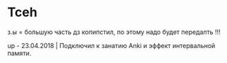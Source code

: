 # Tceh
з.ы = большую часть дз копипстил, по этому надо будет передалть !!! 

up - 23.04.2018 | Подключил к занатию Anki и эффект интервальной памяти.
